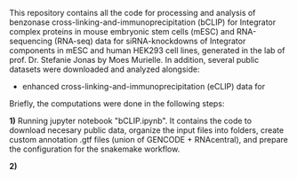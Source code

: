 This repository contains all the code for processing and analysis of benzonase cross-linking-and-immunoprecipitation (bCLIP) for Integrator complex proteins in mouse embryonic stem cells (mESC) and RNA-sequencing (RNA-seq) data for siRNA-knockdowns of Integrator components in mESC and human HEK293 cell lines, generated in the lab of prof. Dr. Stefanie Jonas by Moes Murielle.
In addition, several public datasets were downloaded and analyzed alongside:

- enhanced cross-linking-and-immunoprecipitation (eCLIP) data for

Briefly, the computations were done in the following steps:

**1)** Running jupyter notebook "bCLIP.ipynb".
It contains the code to download necesary public data, organize the input files into folders, create custom annotation .gtf files (union of GENCODE + RNAcentral), and prepare the configuration for the snakemake workflow.

**2)**  
